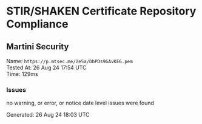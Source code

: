 # STIR/SHAKEN Certificate Repository Compliance

## Martini Security

Name: `https://p.mtsec.me/2e5a/DbPDs9GAvKE6.pem`\
Tested At: 26 Aug 24 17:54 UTC\
Time: 129ms

### Issues

no warning, or error, or notice date level issues were found

Generated: 26 Aug 24 18:03 UTC